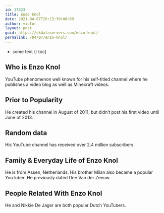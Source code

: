 ```yaml
---
id: 17823
title: Enzo Knol
date: 2021-04-07T20:13:39+00:00
author: victor
layout: post
guid: https://ukdataservers.com/enzo-knol/
permalink: /04/07/enzo-knol/
---
```


* some text
{: toc}


## Who is Enzo Knol



YouTube phenomenon well known for his self-titled channel where he publishes a video blog as well as Minecraft videos.

                
                
                
## Prior to Popularity



He created his channel in August of 2011, but didn&#8217;t post his first video until June of 2013. 

                
                
                
## Random data



His YouTube channel has received over 2.4 million subscribers.

                
                
                
## Family & Everyday Life of Enzo Knol



He is from Assen, Netherlands. His brother Milan also became a popular YouTuber. He previously dated Dee Van der Zeeuw.

                
                
                
## People Related With Enzo Knol



He and Nikkie De Jager are both popular Dutch YouTubers.

                
              
            
          
          
          